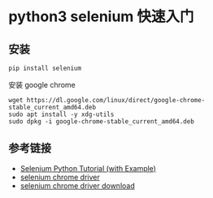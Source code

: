 # python3 selenium 快速入门

## 安装

```bash
pip install selenium
```

安装 google chrome

```
wget https://dl.google.com/linux/direct/google-chrome-stable_current_amd64.deb
sudo apt install -y xdg-utils
sudo dpkg -i google-chrome-stable_current_amd64.deb
```

## 参考链接

- [Selenium Python Tutorial (with Example)](https://www.browserstack.com/guide/python-selenium-to-run-web-automation-test)
- [selenium chrome driver](https://sites.google.com/chromium.org/driver/?pli=1)
- [selenium chrome driver download](https://sites.google.com/chromium.org/driver/downloads)
